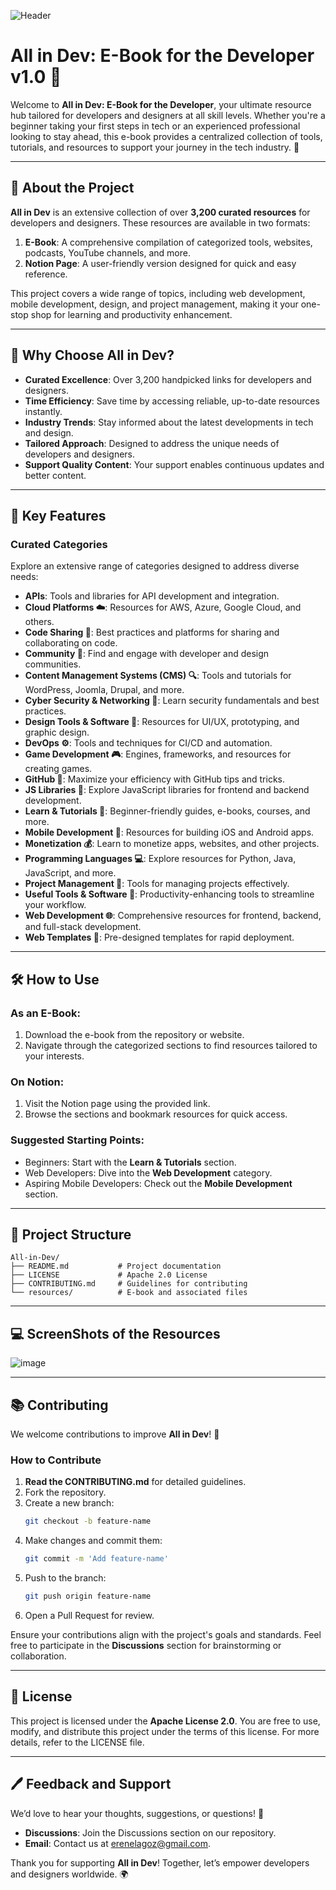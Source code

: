 ![Header](https://github.com/user-attachments/assets/b06597b2-68c9-4c62-84b7-ae2119b2fa28)

# All in Dev: E-Book for the Developer v1.0 🌟

Welcome to **All in Dev: E-Book for the Developer**, your ultimate resource hub tailored for developers and designers at all skill levels. Whether you're a beginner taking your first steps in tech or an experienced professional looking to stay ahead, this e-book provides a centralized collection of tools, tutorials, and resources to support your journey in the tech industry. 🚀

---

## 📖 About the Project

**All in Dev** is an extensive collection of over **3,200 curated resources** for developers and designers. These resources are available in two formats:

1. **E-Book**: A comprehensive compilation of categorized tools, websites, podcasts, YouTube channels, and more.
2. **Notion Page**: A user-friendly version designed for quick and easy reference.

This project covers a wide range of topics, including web development, mobile development, design, and project management, making it your one-stop shop for learning and productivity enhancement.

---

## 🌟 Why Choose All in Dev?

- **Curated Excellence**: Over 3,200 handpicked links for developers and designers.
- **Time Efficiency**: Save time by accessing reliable, up-to-date resources instantly.
- **Industry Trends**: Stay informed about the latest developments in tech and design.
- **Tailored Approach**: Designed to address the unique needs of developers and designers.
- **Support Quality Content**: Your support enables continuous updates and better content.

---

## 🎯 Key Features

### Curated Categories

Explore an extensive range of categories designed to address diverse needs:

- **APIs**: Tools and libraries for API development and integration.
- **Cloud Platforms ☁️**: Resources for AWS, Azure, Google Cloud, and others.
- **Code Sharing 🔗**: Best practices and platforms for sharing and collaborating on code.
- **Community 👥**: Find and engage with developer and design communities.
- **Content Management Systems (CMS) 🔍**: Tools and tutorials for WordPress, Joomla, Drupal, and more.
- **Cyber Security & Networking 🔐**: Learn security fundamentals and best practices.
- **Design Tools & Software 🎨**: Resources for UI/UX, prototyping, and graphic design.
- **DevOps ⚙️**: Tools and techniques for CI/CD and automation.
- **Game Development 🎮**: Engines, frameworks, and resources for creating games.
- **GitHub 🐙**: Maximize your efficiency with GitHub tips and tricks.
- **JS Libraries 📓**: Explore JavaScript libraries for frontend and backend development.
- **Learn & Tutorials 📖**: Beginner-friendly guides, e-books, courses, and more.
- **Mobile Development 📱**: Resources for building iOS and Android apps.
- **Monetization 💰**: Learn to monetize apps, websites, and other projects.
- **Programming Languages 💻**: Explore resources for Python, Java, JavaScript, and more.
- **Project Management 📄**: Tools for managing projects effectively.
- **Useful Tools & Software 🔧**: Productivity-enhancing tools to streamline your workflow.
- **Web Development 🌐**: Comprehensive resources for frontend, backend, and full-stack development.
- **Web Templates 🥩**: Pre-designed templates for rapid deployment.

---

## 🛠️ How to Use

### As an E-Book:
1. Download the e-book from the repository or website.
2. Navigate through the categorized sections to find resources tailored to your interests.

### On Notion:
1. Visit the Notion page using the provided link.
2. Browse the sections and bookmark resources for quick access.

### Suggested Starting Points:
- Beginners: Start with the **Learn & Tutorials** section.
- Web Developers: Dive into the **Web Development** category.
- Aspiring Mobile Developers: Check out the **Mobile Development** section.

---

## 📂 Project Structure

```
All-in-Dev/
├── README.md           # Project documentation
├── LICENSE             # Apache 2.0 License
├── CONTRIBUTING.md     # Guidelines for contributing
└── resources/          # E-book and associated files
```

---

## 💻 ScreenShots of the Resources

![image](https://github.com/user-attachments/assets/928d334e-4a18-4e62-84f9-34b6a2566a07)

---

## 📚 Contributing

We welcome contributions to improve **All in Dev**! 🤝

### How to Contribute
1. **Read the CONTRIBUTING.md** for detailed guidelines.
2. Fork the repository.
3. Create a new branch:
   ```bash
   git checkout -b feature-name
   ```
4. Make changes and commit them:
   ```bash
   git commit -m 'Add feature-name'
   ```
5. Push to the branch:
   ```bash
   git push origin feature-name
   ```
6. Open a Pull Request for review.

Ensure your contributions align with the project's goals and standards. Feel free to participate in the **Discussions** section for brainstorming or collaboration.

---

## 📜 License

This project is licensed under the **Apache License 2.0**. You are free to use, modify, and distribute this project under the terms of this license. For more details, refer to the LICENSE file.

---

## 🖊️ Feedback and Support

We’d love to hear your thoughts, suggestions, or questions! 💌

- **Discussions**: Join the Discussions section on our repository.
- **Email**: Contact us at [erenelagoz@gmail.com](mailto:erenelagoz@gmail.com).

Thank you for supporting **All in Dev**! Together, let’s empower developers and designers worldwide. 🌍

